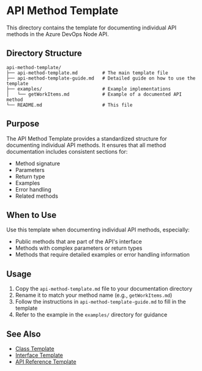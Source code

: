 # API Method Template

This directory contains the template for documenting individual API methods in the Azure DevOps Node API.

## Directory Structure

```
api-method-template/
├── api-method-template.md         # The main template file
├── api-method-template-guide.md   # Detailed guide on how to use the template
├── examples/                      # Example implementations
│   └── getWorkItems.md            # Example of a documented API method
└── README.md                      # This file
```

## Purpose

The API Method Template provides a standardized structure for documenting individual API methods. It ensures that all method documentation includes consistent sections for:

- Method signature
- Parameters
- Return type
- Examples
- Error handling
- Related methods

## When to Use

Use this template when documenting individual API methods, especially:

- Public methods that are part of the API's interface
- Methods with complex parameters or return types
- Methods that require detailed examples or error handling information

## Usage

1. Copy the `api-method-template.md` file to your documentation directory
2. Rename it to match your method name (e.g., `getWorkItems.md`)
3. Follow the instructions in `api-method-template-guide.md` to fill in the template
4. Refer to the example in the `examples/` directory for guidance

## See Also

- [Class Template](../class-template/)
- [Interface Template](../interface-template/)
- [API Reference Template](../api-reference-template/) 